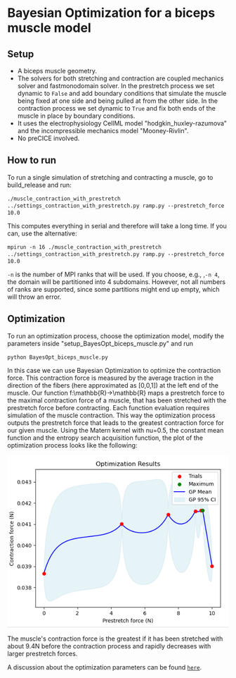 # Bayesian Optimization for a biceps muscle model

## Setup
- A biceps muscle geometry. 
- The solvers for both stretching and contraction are coupled mechanics solver and fastmonodomain solver. In the prestretch process we set dynamic to `False` and add boundary conditions that simulate the muscle being fixed at one side and being pulled at from the other side. In the contraction process we set dynamic to `True` and fix both ends of the muscle in place by boundary conditions. 
- It uses the electrophysiology CellML model "hodgkin_huxley-razumova" and the incompressible mechanics model "Mooney-Rivlin".
- No preCICE involved. 

## How to run
To run a single simulation of stretching and contracting a muscle, go to build_release and run:
```
./muscle_contraction_with_prestretch ../settings_contraction_with_prestretch.py ramp.py --prestretch_force 10.0
```
This computes everything in serial and therefore will take a long time. If you can, use the alternative:
```
mpirun -n 16 ./muscle_contraction_with_prestretch ../settings_contraction_with_prestretch.py ramp.py --prestretch_force 10.0
```
`-n` is the number of MPI ranks that will be used. If you choose, e.g., ,`-n 4`, the domain will be partitioned into 4 subdomains. However, not all numbers of ranks are supported, since some partitions might end up empty, which  will throw an error. 

## Optimization
To run an optimization process, choose the optimization model, modify the parameters inside "setup_BayesOpt_biceps_muscle.py" and run
```
python BayesOpt_biceps_muscle.py
```
In this case we can use Bayesian Optimization to optimize the contraction force. This contraction force is measured by the average traction in the direction of the fibers (here approximated as [0,0,1]) at the left end of the muscle. Our function f:\mathbb{R}->\mathbb{R} maps a prestretch force to the maximal contraction force of a muscle, that has been stretched with the prestretch force before contracting. Each function evaluation requires simulation of the muscle contraction. This way the optimization process outputs the prestretch force that leads to the greatest contraction force for our given muscle. Using the Matern kernel with nu=0.5, the constant mean function and the entropy search acquisition function, the plot of the optimization process looks like the following:

![](../../../figures/isometric_biceps.png)

The muscle's contraction force is the greatest if it has been stretched with about 9.4N before the contraction process and rapidly decreases with larger prestretch forces. 

A discussion about the optimization parameters can be found [`here`](../../../BayesianOptimization/discussion_parameters.md).